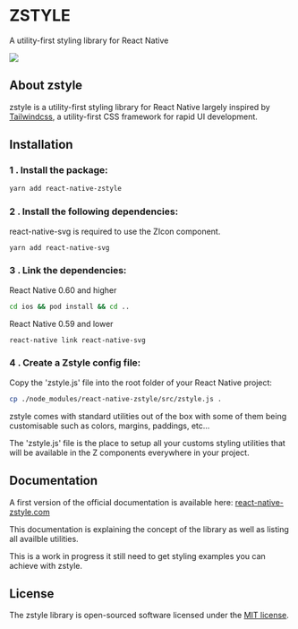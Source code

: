 # ZSTYLE

A utility-first styling library for React Native

<a href="https://img.shields.io/badge/build-alpha-green.svg"><img src="https://img.shields.io/badge/build-alpha-green.svg"></a>

## About zstyle

zstyle is a utility-first styling library for React Native largely inspired by [Tailwindcss](https://tailwindcss.com/), a utility-first CSS framework for rapid UI development.

## Installation

### 1 . Install the package:

```bash
yarn add react-native-zstyle
```

### 2 . Install the following dependencies:

react-native-svg is required to use the ZIcon component.

```bash
yarn add react-native-svg
```

### 3 . Link the dependencies:

React Native 0.60 and higher

```bash
cd ios && pod install && cd ..
```

React Native 0.59 and lower

```bash
react-native link react-native-svg
```

### 4 . Create a Zstyle config file:

Copy the 'zstyle.js' file into the root folder of your React Native project:

```bash
cp ./node_modules/react-native-zstyle/src/zstyle.js .
```

zstyle comes with standard utilities out of the box with some of them being customisable such as colors, margins, paddings, etc...

The 'zstyle.js' file is the place to setup all your customs styling utilities that will be available in the Z components everywhere in your project.

## Documentation

A first version of the official documentation is available here: [react-native-zstyle.com](https://react-native-zstyle.com/)

This documentation is explaining the concept of the library as well as listing all availble utilities.

This is a work in progress it still need to get styling examples you can achieve with zstyle.

## License

The zstyle library is open-sourced software licensed under the [MIT license](https://opensource.org/licenses/MIT).
